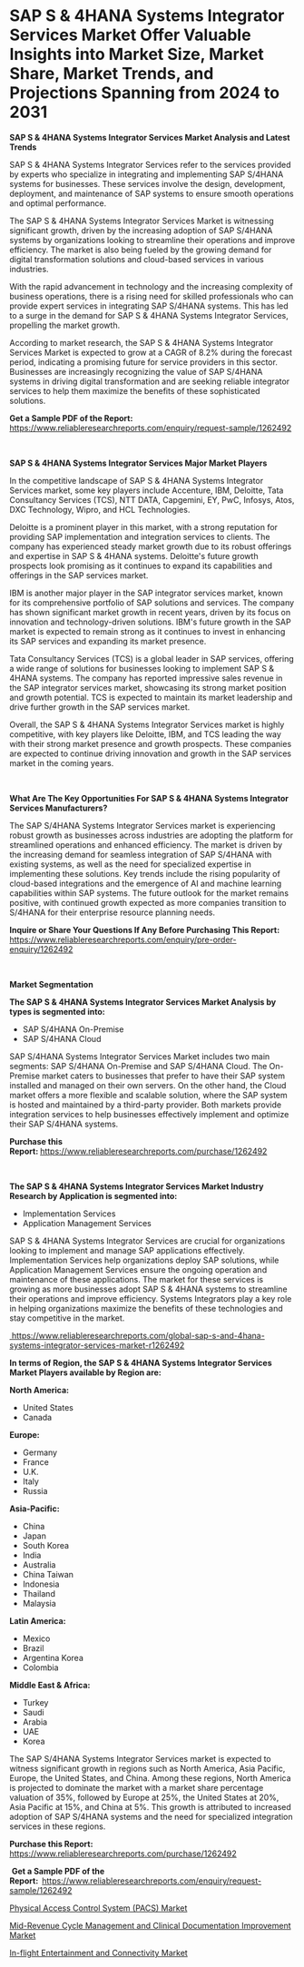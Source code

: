 <p><h1>SAP S & 4HANA Systems Integrator Services Market Offer Valuable Insights into Market Size, Market Share, Market Trends, and Projections Spanning from 2024 to 2031</h1></p><p><strong>SAP S & 4HANA Systems Integrator Services Market Analysis and Latest Trends</strong></p>
<p><p>SAP S & 4HANA Systems Integrator Services refer to the services provided by experts who specialize in integrating and implementing SAP S/4HANA systems for businesses. These services involve the design, development, deployment, and maintenance of SAP systems to ensure smooth operations and optimal performance. </p><p>The SAP S & 4HANA Systems Integrator Services Market is witnessing significant growth, driven by the increasing adoption of SAP S/4HANA systems by organizations looking to streamline their operations and improve efficiency. The market is also being fueled by the growing demand for digital transformation solutions and cloud-based services in various industries.</p><p>With the rapid advancement in technology and the increasing complexity of business operations, there is a rising need for skilled professionals who can provide expert services in integrating SAP S/4HANA systems. This has led to a surge in the demand for SAP S & 4HANA Systems Integrator Services, propelling the market growth.</p><p>According to market research, the SAP S & 4HANA Systems Integrator Services Market is expected to grow at a CAGR of 8.2% during the forecast period, indicating a promising future for service providers in this sector. Businesses are increasingly recognizing the value of SAP S/4HANA systems in driving digital transformation and are seeking reliable integrator services to help them maximize the benefits of these sophisticated solutions.</p></p>
<p><strong>Get a Sample PDF of the Report:&nbsp;</strong> <a href="https://www.reliableresearchreports.com/enquiry/request-sample/1262492">https://www.reliableresearchreports.com/enquiry/request-sample/1262492</a></p>
<p>&nbsp;</p>
<p><strong>SAP S & 4HANA Systems Integrator Services Major Market Players</strong></p>
<p><p>In the competitive landscape of SAP S & 4HANA Systems Integrator Services market, some key players include Accenture, IBM, Deloitte, Tata Consultancy Services (TCS), NTT DATA, Capgemini, EY, PwC, Infosys, Atos, DXC Technology, Wipro, and HCL Technologies. </p><p>Deloitte is a prominent player in this market, with a strong reputation for providing SAP implementation and integration services to clients. The company has experienced steady market growth due to its robust offerings and expertise in SAP S & 4HANA systems. Deloitte's future growth prospects look promising as it continues to expand its capabilities and offerings in the SAP services market.</p><p>IBM is another major player in the SAP integrator services market, known for its comprehensive portfolio of SAP solutions and services. The company has shown significant market growth in recent years, driven by its focus on innovation and technology-driven solutions. IBM's future growth in the SAP market is expected to remain strong as it continues to invest in enhancing its SAP services and expanding its market presence.</p><p>Tata Consultancy Services (TCS) is a global leader in SAP services, offering a wide range of solutions for businesses looking to implement SAP S & 4HANA systems. The company has reported impressive sales revenue in the SAP integrator services market, showcasing its strong market position and growth potential. TCS is expected to maintain its market leadership and drive further growth in the SAP services market.</p><p>Overall, the SAP S & 4HANA Systems Integrator Services market is highly competitive, with key players like Deloitte, IBM, and TCS leading the way with their strong market presence and growth prospects. These companies are expected to continue driving innovation and growth in the SAP services market in the coming years.</p></p>
<p>&nbsp;</p>
<p><strong>What Are The Key Opportunities For SAP S & 4HANA Systems Integrator Services Manufacturers?</strong></p>
<p><p>The SAP S/4HANA Systems Integrator Services market is experiencing robust growth as businesses across industries are adopting the platform for streamlined operations and enhanced efficiency. The market is driven by the increasing demand for seamless integration of SAP S/4HANA with existing systems, as well as the need for specialized expertise in implementing these solutions. Key trends include the rising popularity of cloud-based integrations and the emergence of AI and machine learning capabilities within SAP systems. The future outlook for the market remains positive, with continued growth expected as more companies transition to S/4HANA for their enterprise resource planning needs.</p></p>
<p><strong>Inquire or Share Your Questions If Any Before Purchasing This Report:</strong> <a href="https://www.reliableresearchreports.com/enquiry/pre-order-enquiry/1262492">https://www.reliableresearchreports.com/enquiry/pre-order-enquiry/1262492</a></p>
<p>&nbsp;</p>
<p><strong>Market Segmentation</strong></p>
<p><strong>The SAP S & 4HANA Systems Integrator Services Market Analysis by types is segmented into:</strong></p>
<p><ul><li>SAP S/4HANA On-Premise</li><li>SAP S/4HANA Cloud</li></ul></p>
<p><p>SAP S/4HANA Systems Integrator Services Market includes two main segments: SAP S/4HANA On-Premise and SAP S/4HANA Cloud. The On-Premise market caters to businesses that prefer to have their SAP system installed and managed on their own servers. On the other hand, the Cloud market offers a more flexible and scalable solution, where the SAP system is hosted and maintained by a third-party provider. Both markets provide integration services to help businesses effectively implement and optimize their SAP S/4HANA systems.</p></p>
<p><strong>Purchase this Report:&nbsp;</strong><a href="https://www.reliableresearchreports.com/purchase/1262492">https://www.reliableresearchreports.com/purchase/1262492</a></p>
<p>&nbsp;</p>
<p><strong>The SAP S & 4HANA Systems Integrator Services Market Industry Research by Application is segmented into:</strong></p>
<p><ul><li>Implementation Services</li><li>Application Management Services</li></ul></p>
<p><p>SAP S & 4HANA Systems Integrator Services are crucial for organizations looking to implement and manage SAP applications effectively. Implementation Services help organizations deploy SAP solutions, while Application Management Services ensure the ongoing operation and maintenance of these applications. The market for these services is growing as more businesses adopt SAP S & 4HANA systems to streamline their operations and improve efficiency. Systems Integrators play a key role in helping organizations maximize the benefits of these technologies and stay competitive in the market.</p></p>
<p><a href="https://www.reliableresearchreports.com/global-sap-s-and-4hana-systems-integrator-services-market-r1262492">&nbsp;https://www.reliableresearchreports.com/global-sap-s-and-4hana-systems-integrator-services-market-r1262492</a></p>
<p><strong>In terms of Region, the SAP S & 4HANA Systems Integrator Services Market Players available by Region are:</strong></p>
<p>
    <p> <strong> North America: </strong>
        <ul>
            <li>United States</li>
            <li>Canada</li>
        </ul>
        </p> 
    <p> <strong> Europe: </strong>
        <ul>
            <li>Germany</li>
            <li>France</li>
            <li>U.K.</li>
            <li>Italy</li>
            <li>Russia</li>
        </ul>
        </p> 
    <p> <strong> Asia-Pacific: </strong>
        <ul>
            <li>China</li>
            <li>Japan</li>
            <li>South Korea</li>
            <li>India</li>
            <li>Australia</li>
            <li>China Taiwan</li>
            <li>Indonesia</li>
            <li>Thailand</li>
            <li>Malaysia</li>
        </ul>
        </p> 
    <p> <strong> Latin America: </strong>
        <ul>
            <li>Mexico</li>
            <li>Brazil</li>
            <li>Argentina Korea</li>
            <li>Colombia</li>
        </ul>
        </p> 
    <p> <strong> Middle East & Africa: </strong>
        <ul>
            <li>Turkey</li>
            <li>Saudi</li>
            <li>Arabia</li>
            <li>UAE</li>
            <li>Korea</li>
        </ul>
    </p>
    </p>
<p><p>The SAP S/4HANA Systems Integrator Services market is expected to witness significant growth in regions such as North America, Asia Pacific, Europe, the United States, and China. Among these regions, North America is projected to dominate the market with a market share percentage valuation of 35%, followed by Europe at 25%, the United States at 20%, Asia Pacific at 15%, and China at 5%. This growth is attributed to increased adoption of SAP S/4HANA systems and the need for specialized integration services in these regions.</p></p>
<p><strong>Purchase this Report: </strong><a href="https://www.reliableresearchreports.com/purchase/1262492">https://www.reliableresearchreports.com/purchase/1262492</a></p>
<p>&nbsp;<strong>Get a Sample PDF of the Report:&nbsp;&nbsp;</strong><a href="https://www.reliableresearchreports.com/enquiry/request-sample/1262492">https://www.reliableresearchreports.com/enquiry/request-sample/1262492</a></p>
<p><strong></strong></p>
<p><p><a href="https://github.com/mdkiwi4kiwi/Market-Research-Report-List-1/blob/main/physical-access-control-system-pacs-market.md">Physical Access Control System (PACS) Market</a></p><p><a href="https://github.com/ORAZITOM/Market-Research-Report-List-1/blob/main/mid-revenue-cycle-management-and-clinical-documentation-improvement-market.md">Mid-Revenue Cycle Management and Clinical Documentation Improvement Market</a></p><p><a href="https://github.com/JosephWillisbXXgf/Market-Research-Report-List-1/blob/main/in-flight-entertainment-and-connectivity-market.md">In-flight Entertainment and Connectivity Market</a></p></p>